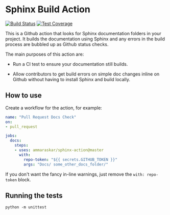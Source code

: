 # Sphinx Build Action

[![Build Status](https://travis-ci.org/ammaraskar/sphinx-action.svg?branch=master)](https://travis-ci.org/ammaraskar/sphinx-action)
[![Test Coverage](https://codecov.io/gh/ammaraskar/sphinx-action/branch/master/graph/badge.svg)](https://codecov.io/gh/ammaraskar/sphinx-action)


This is a Github action that looks for Sphinx documentation folders in your
project. It builds the documentation using Sphinx and any errors in the build
process are bubbled up as Github status checks.

The main purposes of this action are:

* Run a CI test to ensure your documentation still builds. 

* Allow contributors to get build errors on simple doc changes inline on Github
  without having to install Sphinx and build locally.

## How to use

Create a workflow for the action, for example:

```yaml
name: "Pull Request Docs Check"
on: 
- pull_request

jobs:
  docs:
    steps:
    - uses: ammaraskar/sphinx-action@master
      with:
        repo-token: "${{ secrets.GITHUB_TOKEN }}"
        args: "Docs/ some_other_docs_folder/"
```

If you don't want the fancy in-line warnings, just remove the `with: repo-token`
block.

## Running the tests

`python -m unittest`
